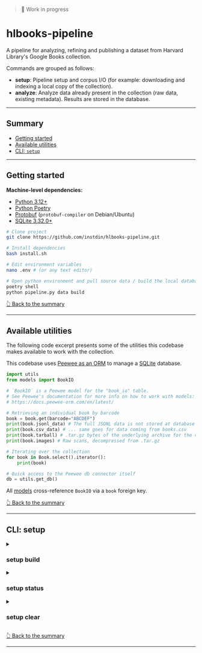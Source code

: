 > 🚧 Work in progress 

# hlbooks-pipeline
A pipeline for analyzing, refining and publishing a dataset from Harvard Library's Google Books collection.

Commands are grouped as follows:
- **setup**: Pipeline setup and corpus I/O (for example: downloading and indexing a local copy of the collection).
- **analyze**: Analyze data already present in the collection (raw data, existing metadata). Results are stored in the database.

---

## Summary 
- [Getting started](#getting-started)
- [Available utilities](#available-utilities)
- [CLI: `setup`](#cli-setup)

---

## Getting started 

**Machine-level dependencies:**
- [Python 3.12+](https://python.org)
- [Python Poetry](https://python-poetry.org/)
- [Protobuf](https://github.com/protocolbuffers/protobuf) (`protobuf-compiler` on Debian/Ubuntu)
- [SQLite 3.32.0+](https://www.sqlite.org/)

```bash
# Clone project
git clone https://github.com/instdin/hlbooks-pipeline.git

# Install dependencies
bash install.sh

# Edit environment variables
nano .env # (or any text editor)

# Open python environment and pull source data / build the local database
poetry shell
python pipeline.py data build
```

[👆 Back to the summary](#summary)

---

## Available utilities

The following code excerpt presents some of the utilities this codebase makes available to work with the collection.

This codebase uses [Peewee as an ORM](https://docs.peewee-orm.com/en/latest/) to manage a [SQLite](https://www.sqlite.org/) database.

```python
import utils
from models import BookIO

# `BookIO` is a Peewee model for the "book_io" table.
# See Peewee's documentation for more info on how to work with models:
# https://docs.peewee-orm.com/en/latest/

# Retrieving an individual book by barcode
book = book.get(barcode="ABCDEF")
print(book.jsonl_data) # The full JSONL data is not stored at database level, but retrieved on the fly.
print(book.csv_data) # ... same goes for data coming from books.csv
print(book.tarball) # .tar.gz bytes of the underlying archive for the current book (raw data, cached).
print(book.images) # Raw scans, decompressed from .tar.gz 

# Iterating over the collection
for book in Book.select().iterator():
    print(book)

# Quick access to the Peewee db connector itself
db = utils.get_db()
```

All [models](/models/) cross-reference `BookIO` via a `book` foreign key.

[👆 Back to the summary](#summary)

---

## CLI: setup 

<details>
<summary><h3>setup build</h3></summary>

> ⚠️ This command must be run at least once.

Prepares the pipeline:
- Creates database tables
- Downloads source files from the output of GRIN-TO-S3 that was saved on S3/R2
- Indexes individual records from both JSONL and CSV files so BookIO can perform random access

```bash
python pipeline.py setup build
python pipeline.py setup build --update # Overwrite existing source files
python pipeline.py setup build --tables-only # Allows for only creating tables without populating them
```
</details>

<details>
<summary><h3>setup status</h3></summary>

Reports on the pipeline's status (database and cache size, etc ...)

```bash
python pipeline.py setup status
```

</details>

<details>
<summary><h3>setup clear</h3></summary>

Clears local data. Asks for confirmation before deleting each top-level folder/item.

```bash
python pipeline.py setup clear
```

</details>

[👆 Back to the summary](#summary)

---